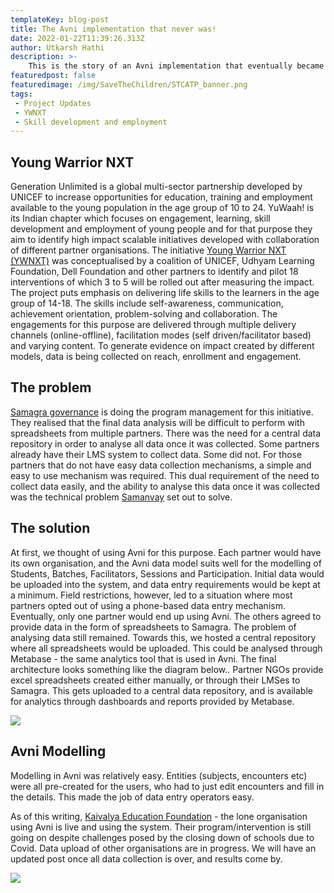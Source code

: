 ```yaml
---
templateKey: blog-post
title: The Avni implementation that never was!
date: 2022-01-22T11:39:26.313Z
author: Utkarsh Hathi
description: >-
    This is the story of an Avni implementation that eventually became something entirely different. 
featuredpost: false
featuredimage: /img/SaveTheChildren/STCATP_banner.png
tags:
 - Project Updates
 - YWNXT
 - Skill development and employment
---
```


Young Warrior NXT
------------------------
Generation Unlimited is a global multi-sector partnership developed by UNICEF to increase opportunities for education, training and employment available to the young population in the age group of 10 to 24. YuWaah! is its Indian chapter which focuses on engagement, learning, skill development and employment of young people and for that purpose they aim to identify high impact scalable initiatives developed with collaboration of different partner organisations. The initiative <a href="https://www.yuwaah.org/youngwarrior" target="_blank" rel="noopener noreferrer">Young Warrior NXT (YWNXT)</a>  was conceptualised by a coalition of UNICEF, Udhyam Learning Foundation, Dell Foundation and other partners to identify and pilot 18 interventions of which 3 to 5 will be rolled out after measuring the impact.
The project puts emphasis on delivering life skills to the learners in the age group of 14-18. The skills include self-awareness, communication, achievement orientation, problem-solving and collaboration. The engagements for this purpose are delivered through multiple delivery channels (online-offline), facilitation modes (self driven/facilitator based) and varying content.
To generate evidence on impact created by different models, data is being collected on reach, enrollment and engagement.

The problem
--------------------------

<a href="https://www.samagragovernance.in/" target="_blank" rel="noopener noreferrer">Samagra governance</a> is doing the program management for this initiative. They realised that the final data analysis will be difficult to perform with spreadsheets from multiple partners. There was the need for a central data repository in order to analyse all data once it was collected.
Some partners already have their LMS system to collect data. Some did not. For those partners that do not have easy data collection mechanisms, a simple and easy to use mechanism was required. 
This dual requirement of the need to collect data easily, and the ability to analyse this data once it was collected was the technical problem <a href="https://www.samanvayfoundation.org/" target="_blank" rel="noopener noreferrer">Samanvay</a> set out to solve.
 
The solution
---------------------------
At first, we thought of using Avni for this purpose. Each partner would have its own organisation, and the Avni data model suits well for the modelling of Students, Batches, Facilitators, Sessions and Participation. Initial data would be uploaded into the system, and data entry requirements would be kept at a minimum. 
Field restrictions, however, led to a situation where most partners opted out of using a phone-based data entry mechanism. Eventually, only one partner would end up using Avni. The others agreed to provide data in the form of spreadsheets to Samagra. 
The problem of analysing data still remained. Towards this, we hosted a central repository where all spreadsheets would be uploaded. This could be analysed through Metabase - the same analytics tool that is used in Avni. 
The final architecture looks something like the diagram below.. Partner NGOs provide excel spreadsheets created either manually, or through their LMSes to Samagra. This gets uploaded to a central data repository, and is available for analytics through dashboards and reports provided by Metabase.

![](/img/ywnxt/ywnxt-flow.png)


Avni Modelling
-----------------
Modelling in Avni was relatively easy. Entities (subjects, encounters etc) were all pre-created for the users, who had to just edit encounters and fill in the details. This made the job of data entry operators easy. 

As of this writing, <a href="https://kaivalyaeducation.org/" target="_blank" rel="noopener noreferrer">Kaivalya Education Foundation</a> - the lone organisation using Avni is live and using the system. Their program/intervention is still going on despite challenges posed by the closing down of schools due to Covid. Data upload of other organisations are in progress. We will have an updated post once all data collection is over, and results come by. 

![](/img/ywnxt/avni-modelling-kef.png)

